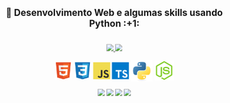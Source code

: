 <h2 align="center">🧐 Desenvolvimento Web e algumas skills usando Python :+1: </h2><br>

<div align="center">
  <a href="https://beacons.ai/EduardoAmarante">
    <img height="160em" src="https://github-readme-stats.vercel.app/api?username=EduardoAmarante&show_icons=true&theme=yeblu&include_all_commits=true&count_private=true"/>
    <img height="160em" src="https://github-readme-stats.vercel.app/api/top-langs/?username=EduardoAmarante&layout=compact&theme=yeblu&include_all_commits=true&count_private=true"/>
  </a>
</div><br>
  
<div align="center">
  <img align="center" alt="IconHTML" height="40" width="40" src="https://raw.githubusercontent.com/devicons/devicon/master/icons/html5/html5-original.svg">
  
  <img align="center" alt="IconCSS" height="40" width="40" src="https://raw.githubusercontent.com/devicons/devicon/master/icons/css3/css3-original.svg">
  
  <img align="center" alt="IconJs" height="40" width="40" src="https://raw.githubusercontent.com/devicons/devicon/master/icons/javascript/javascript-original.svg">
  
  <img align="center" alt="IconTs" height="40" width="40" src="https://raw.githubusercontent.com/devicons/devicon/master/icons/typescript/typescript-original.svg">
  
  <img align="center" alt="IconPython" height="50" width="50" src="https://raw.githubusercontent.com/devicons/devicon/master/icons/python/python-original.svg">
  
  <img align="center" alt="IconNode" height="45" width="45" href="" src="https://raw.githubusercontent.com/devicons/devicon/master/icons/nodejs/nodejs-original.svg">
 </div><br>
 
<div align="center"> 
  <a href="https://www.youtube.com/droidhs" target="_blank">
    <img src="https://img.shields.io/badge/YouTube-FF0000?style=for-the-badge&logo=youtube&logoColor=white" target="_blank"></a>
  <a href="https://instagram.com/eduardo4marante" target="_blank"><img src="https://img.shields.io/badge/-Instagram-%23E4405F?style=for-the-badge&logo=instagram&logoColor=white" target="_blank"></a>
  <a href = "mailto:eamarante80@gmail.com"><img src="https://img.shields.io/badge/-Gmail-%23333?style=for-the-badge&logo=gmail&logoColor=white" target="_blank"></a>
  <a href="https://www.linkedin.com/in/eduardoamarante" target="_blank"><img src="https://img.shields.io/badge/-LinkedIn-%230077B5?style=for-the-badge&logo=linkedin&logoColor=white" target="_blank"></a>

</div>
